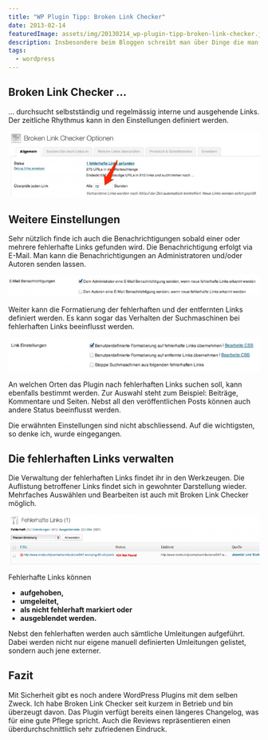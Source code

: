 ```yaml
---
title: "WP Plugin Tipp: Broken Link Checker"
date: 2013-02-14
featuredImage: assets/img/20130214_wp-plugin-tipp-broken-link-checker.jpg
description: Insbesondere beim Bloggen schreibt man über Dinge die man im Web entdeckt hat und verlinkt den Artikel damit. Nun kommt es immer wieder vor, dass jene Links nicht mehr gültig sind, indem sie unter einer anderen Adresse erreichbar oder ganz verschwunden sind. Folgendes Plugin hilft dabei, ungültige Links aufzuspüren und zu bearbeiten.
tags:
  - wordpress
---
```

## Broken Link Checker …

… durchsucht selbstständig und regelmässig interne und ausgehende Links. Der zeitliche Rhythmus kann in den Einstellungen definiert werden.

![Broken Link Checker Rhythmus Einstellungen](assets/img/20130214_wp-plugin-tipp-broken-link-checker_1.jpg)

## Weitere Einstellungen

Sehr nützlich finde ich auch die Benachrichtigungen sobald einer oder mehrere fehlerhafte Links gefunden wird. Die Benachrichtigung erfolgt via E-Mail. Man kann die Benachrichtigungen an Administratoren und/oder Autoren senden lassen.

![Broken Link Checker Mail-Benachrichtigungen](assets/img/20130214_wp-plugin-tipp-broken-link-checker_2.jpg)

Weiter kann die Formatierung der fehlerhaften und der entfernten Links definiert werden. Es kann sogar das Verhalten der Suchmaschinen bei fehlerhaften Links beeinflusst werden.

![Broken Link Checker Link Einstellungen](assets/img/20130214_wp-plugin-tipp-broken-link-checker_3.jpg)

An welchen Orten das Plugin nach fehlerhaften Links suchen soll, kann ebenfalls bestimmt werden. Zur Auswahl steht zum Beispiel: Beiträge, Kommentare und Seiten. Nebst all den veröffentlichen Posts können auch andere Status beeinflusst werden.

Die erwähnten Einstellungen sind nicht abschliessend. Auf die wichtigsten, so denke ich, wurde eingegangen.

## Die fehlerhaften Links verwalten

Die Verwaltung der fehlerhaften Links findet ihr in den Werkzeugen. Die Auflistung betroffener Links findet sich in gewohnter Darstellung wieder. Mehrfaches Auswählen und Bearbeiten ist auch mit Broken Link Checker möglich.

![Broken Link Checker Link Verwaltung](assets/img/20130214_wp-plugin-tipp-broken-link-checker_4.jpg)

Fehlerhafte Links können

- **aufgehoben,**
- **umgeleitet,**
- **als nicht fehlerhaft markiert oder**
- **ausgeblendet werden.**

Nebst den fehlerhaften werden auch sämtliche Umleitungen aufgeführt. Dabei werden nicht nur eigene manuell definierten Umleitungen gelistet, sondern auch jene externer.

## Fazit

Mit Sicherheit gibt es noch andere WordPress Plugins mit dem selben Zweck. Ich habe Broken Link Checker seit kurzem in Betrieb und bin überzeugt davon. Das Plugin verfügt bereits einen längeres Changelog, was für eine gute Pflege spricht. Auch die Reviews repräsentieren einen überdurchschnittlich sehr zufriedenen Eindruck.

